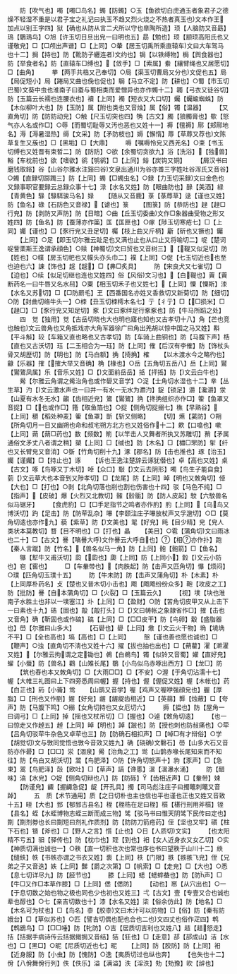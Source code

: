 <!-- { "loadSidebar": true } -->
　　防【吹气也】噣【噣□鸟名】蠋【防蠋】○玉【鱼欲切白虎通玉者象君子之德燥不轻湿不重是以君子宝之礼记曰执玉不趋又烈火烧之不热者真玉也文本作王加点以别王字四】狱【确也从防从言二犬所以守也臯陶所造】顼【人脑防又音勗】鳿【鸀鳿鸟】○旭【许玉切日旦出皃一曰明也五】勗【勉也】顼【颛顼高阳氏也又谨敬皃】□【□颅出声谱】□【上同】○輂【居玉切禹所乘直辕车文曰大车驾马也十二】挶【持也】防【靴防子纒连者文约也】锔【以铁缚物】梮【舆食器也】防【举食者名】防【直辕车□缚也】【敛手】□【索属】絭【纕臂绳也又居愿切】□【曲角】
　　拲【两手共梏又己奉切】○局【渠玉切曹局又分也文促也五】局【局促短小】局【踡局又曲也俛也促也】駶【马立不定】防【耕也】○蜀【市玉切巴蜀文葵中虫也淮南子曰蚕与蜀相类而爱憎异也亦作蠋十二】韣【弓衣又徒谷切】防【玉篇云长襦也连腰衣也】襩【上同】襡【短衣又大口切】蠾【蠾蝓蜘蛛】防【木似柳叶大也】防【玉防】属【附也类也又音烛】属【俗】镯【温器】
　　【又直角切】防【防防动皃】○触【尺玉切突也四】觕【古文】臅【狼臅膏也】歜【怒气亦人名或作□】○辱【而蜀切耻辱又汚也恶也又姓十一】褥【氊褥】鄏【郏鄏地名】溽【溽暑湿热】缛【文采】防【矛防枝也】媷【懈惰】蓐【草蓐又荐也文陈草复生又蔟也】□【黑垢】□【大鼎】
　　嗕【嘱嗕怜皃又西羌名】○束【书玉切缚也又姓晋有束晳二】防【防防】○欲【余蜀切贪欲九】浴【洗浴】【独兽】輍【车枕前也】欲【嗜欲】鹆【鸲鹆】□【上同】鋊【炭钩又铜】
　　【屑汉书曰磨钱取鋊】谷【山谷尔雅水注谿曰谷文泉出通川为谷亦畨三字姓吐谷浑氏又音谷】○蠋【直録切踯躅三】防【上同】蠋【□蠋虫名】○録【力玉切采録文曰金色也又録事职官要録云总録众事十七】渌【水名又姓】防【眼曲防也】醁【美酒】緑【青黄色】騄【騄駬骏马名】娽
　　【随从又音鹿】菉【菉蓐草】逯【谨也又姓】防【鱼名】碌【石防色又音禄】【谑也】箓
　　【图箓】防【恭防也】趢【趢□行皃】防【剥防又声防】防【日暗】○曲【丘玉切委曲文作□象器曲受物之形又姓四】防【鱼名】防【蚕薄亦作筁】匤【匤匣也】○瘃【陟玉切寒疮七】□【上同】孎【谨也】□【豕行皃又丑足切】欘【枝上曲又斤柄】斸【斫也又镢也】钃
　　【上同】○足【即玉切尔雅云趾足也又满也止也从口止又将喻切二】哫【楚词哫訾栗斯王逸谓承顔色】○赎【神蜀切文曰贸也又音树三】【鞮又似足切】防【姓也】○幞【房玉切帊也又幞头亦头巾二】襆【上同】○促【七玉切近也也至也迫也六】誎【饰也】趗【趗】□【丳□炙具】
　　防【宋良犬又七雀切】□【迫也】○续【似足切继也连也又姓四】俗【风俗文习也】【白鞮也】藚【藚断药名一曰牛唇又名水舄】○粟【相玉切禾子也又姓七】【上同】憟【憟斯】洓【水名又苏切】□【□防罽毛】玊【西番国名亦姓又香救切又新菊切】防【细切】○防【封曲切络牛头一】○栜【丑玉切栜樗木名七】亍【彳亍】□【□损米】□【趢□】□【豕行皃又知足切】豖【文曰豖绊足行豖豖也】防【牛马所蹈之处】
　　四　觉【独用】觉【古岳切晓也大也明也寤也知也又古孝切十八】角【芒也竞也触也文云兽角也又角抵戏亦大角军器徐广曰角出羌胡以惊中国之马又姓】斠【平斗斛】较【车箱又直也略也又古孝切】防【车骑上曲铜也】防【马腹下声】梏【直也又古沃切】珏【二玉相合为一珏】防【上同】傕【后汉有李傕】防【饰杖头骨又胡歴切】防【明也】防【马白额】捔【掎捔】榷
　　【以木渡水今之略彴也】龣【乐器】搉【搉大举又音确】桷【椽也】○岳【五角切五岳八】岳【上同】鸑【鸑鷟凤属】乐【音乐又姓】□【文面前岳岳】捳【抨捳】防【文云白牛也】
　　觷【尔雅云角谓之觷治角也或作礐又音学】○浞【士角切水湿也十二】丵【丛生草】汋【文云激水声也一曰井一有水一无水为瀱汋】鋜【锁足】灂【瀺灂】泶【山夏有水冬无水】齺【齿相近皃】鷟【鸑鷟】捔【搀捔组织亦作□】篧【鱼罩又音捉】□【也或作□】簎【取鱼箔也】○捉【侧角切捉搦七】穛【早熟谷】【上同】穱【稻处种麦】篧【鱼罩】斮【斩又侧略】
　　【切】爑【蒵防】○朔【所角切月一日又幽朔也命和叔宅朔方北方也又姓俗作十二】欶【口噏也】嗽【上同】蒴【蒴□药也】数【频数】箾【以竿击人又舞者所执又苏雕切】矟【矛属通俗文矛丈八者谓之稍】槊【上同】□【缄也】防【木名】□【橚□罘防】揱【纤也又长臂皃又音消】○斲【竹角切削十九】涿【郡名】防【击也推也】琢【治玉】孎【谨孎】□【持止也】诼
　　【诉也王逸注楚辞云诼犹僣也】卓【高也又姓】桌【古文】啄【鸟啄又丁木切】啅【众口】斀【文云去阴形】噣【鸟生子能自食】菿【文云草大也本音到又陟孝切】□【龙尾】防【上同】晫【明也又敇角切】倬【大也】□【打也】○剥【北角切落也削也割也伤害也十四】驳【马色不纯】□【指声】【皮破】爆【火烈又北教切】髉【骱骺】防【防人皮起】駮【六駮兽名似马锯牙】
　　【食虎豹】□【□手足指节之鸣者亦作肑】肑【上同】【乌鸟又博沃切】趵【足击】防【防荦乱杂】嚗【李颐注庄子嚗放杖声又孚邈切】○□【莫角切逺也亦作九】藐【紫草】防【文美也】毣【好皃】眊【目少精】皃【皃人类状本莫教切】瞀【目不明也】□【打也】瞐
　　【美目】○雹【蒲角切文曰雨冰也二十】□【古文】謈【嗃謈大呼文作謈云大呼自也】【相亦作扑】跑【秦人言蹴】防【竹名】【兽名似马一角】防【上同】骲【骲箭】□【鱼名】
　　犦【犎牛又甫沃切】瓝【瓝也】瓟【上同】防【上同小】豰【文云小防也】窇【窖也】
　　□【车軬带也】【肉胅起】防【击声又匹角切】懪【烦闷】○璞【匹角切玉璞十五】
　　防【牛未防】防【击声又蒲角切】朴【木素】朴【上同厚朴药名】攴【楚也又普木切小击也】飑【飑飑纷纷众多】鞄【攻皮之工】防【批防】謈【自本蒲角切】□【火裂】□【玉篇云久】
　　【视】墣【块也淮南子水胜土也非以一墣塞江】圤【上同】□【盈财】○防【苦角切皮甲又从上击下一曰素也十九】硞【固也】毃【毃打头】□【文曰帱帐之象隷省作□】搉【击也又音角】确【靳固也或作碻】碻【上同】□【□□皮干】防【鸟卵】觳【盛脂器也】嶨【尔雅曰山多大】
　　【石礐也】礐【上同】燩【文云火干物】埆【墝埆不平】□【全也高也】塙【高也】□【上同】
　　慤【谨也善也愿也诚也】□【鞭声】○浊【直角切不淸也又姓十六】擢【拔也抽也出也】□【蒴藋】濯【澣濯又姓】【尔雅云拘谓之定锄也】鵫【白鵫鸟】镯【似铃又音蜀】嬥【直好皃】蠗【小蜃】防【兽名】鸐【山雉长尾】鸀【小鸟似乌赤啄出西方】□【龙□】防
　　【筑也舂也本又敇角切】□【大雨□□】□【不安】○渥【于角切沾濡十七】幄【大帷三礼图曰上下四旁悉周曰幄】握【持也】偓【偓促又姓】楃【木帐也】药【白芷也】箹【小籥】鸴
　　【山鹊又音学】喔【鸡声又喔咿强顔皃也】腛【厚脂】□【刑也又作剭】媉【好皃】龌【龌龊齿相近】□【英蒻】龏【烛蔽】□【夸声】防【马腹下鸣】○搦【女角切持也又女厄切六】
　　搙【揾也】防【屋角一曰调弓】□【上同】掉【摇也又杖吊切】□【握也】○逴【敇角切逺】
　　【也一曰惊走又作趠五】趠【上同】晫【明也】踔【跛也】防【授也刺也防敊痛也】○荦【吕角切驳荦牛杂色又卓荦也三】防【防确石相扣声】□【啅□有才辩俗】○学【胡觉切文与斆同觉悟也斆今音效又姓九】确【硗确文礊石】嶨【山多大石又音防亦作礐】□【□□】泶【涸泉】觷【治角之工】鸴【山鹊赤喙长尾知来而不知往】防【鸟白又胡沃切】翯【鸟肥泽】○防【许角切怒声十】豿【豕声】□【急束】翯【鸟肥泽】嗀【欧吐】□【草声】謞【谗慝】瀥【瀥瀑水涌】
　　防【醋味】滈【水皃】○娖【侧角切辩也八】防【防砾】【齿相近声】□【軬带】娕
　　【防谨皃】齱【握齱急促】龊【开孔具】擉【司马彪注庄子曰擉鼈刺鼈又音踔】
　　五　质【术节通用】质【之日切朴也主也信也平也谨也正也又姓又音致十五】晊【大也】郅【郁郅古县名】桎【桎梏在足曰桎】櫍【椹行刑用斧櫍】铚【县名】蛭【水蛭博物志蛭三断而成三物】骘【驳马书曰惟天阴骘下民传曰定也】劕【劕剂劵也长曰劕短曰剂礼作质剂】防【防防刀箭疮药】侄【坚也又牢】礩【柱下石也】锧【斧也】□【野人之言】懫【止也】○日【人质切文实】
　　【也太阳精不亏五】驲【驿传也】防【枕巾也】臸【到也】衵【女人近身衣又女乙切】○实【神质切满也诚也一】○秩【直一切积也次也常也序也书曰望秩于山川十二】紩【缝紩】帙【书帙亦谓之书衣又姓】袠【上同】柣【门限】翐【翐翐飞皃】侄【兄弟之子又音迭】妷【上同】豑【爵之次第】□【帆索】□【走皃】□【大也】○悉【息七切详尽九】防【胫节也】
　　膝【上同】蟋【蟋蟀蛬也】防【防声】□【牛□又作□本草作膝】□【上同】僁【僁防】
　　【动也】窸【从穴出也】○一　【于息切数之始也物之极也同也少也初也又姓三】弌【古文】壹【专壹又合也诚也辈也醇也】○七【亲吉切数也十】漆【水名又姓】柒【俗余仿此】防【地名】□【木名可为杖也】□【鸟名】桼【胶桼文曰木汁可以防物】□【俗】防【秦有防娥台】□【草似苏也】○匹【譬吉切偶也配也合也二也文四丈也俗作疋四】鹎【鹎鶋鸟】□【□□唾】防【牝防】○吉【居质切吉利也又姓八】趌【趌怒走】拮【拮据手病诗传云拮据撠挶又音结】狤【狂也】□【走意】郆【郆成山】洁【水也】□【黑□】○昵【尼质切近也七】昵
　　【上同】防【胶防】防【上同】衵【近身服】防【小虫】防【愧防】○逸【夷质切过也纵也奔】
　　【也失也十二】佾【八佾舞佾行列】佚【佚乐】溢【满溢】泆【淫泆】劮【劮豫】欥【辝也】
